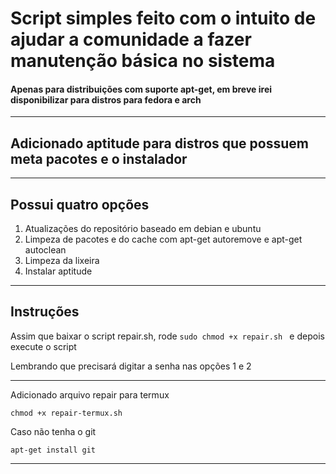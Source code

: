 <h1>Script simples feito com o intuito de ajudar a comunidade a fazer manutenção básica no sistema</h1>
<h4>Apenas para distribuições com suporte apt-get, em breve irei disponibilizar para distros para fedora e arch</h4>
<hr>
<h2>Adicionado aptitude para distros que possuem meta pacotes e o instalador</h2>
<hr>
<h2>Possui quatro opções</h2>
<ol>
  <li>Atualizações do repositório baseado em debian e ubuntu</li>
  <li>Limpeza de pacotes e do cache com apt-get autoremove e apt-get autoclean</li>
  <li>Limpeza da lixeira</li>
  <li>Instalar aptitude</li>
</ol>
<hr>
<h2>Instruções</h2>
<p>Assim que baixar o script repair.sh, rode <code>sudo chmod +x repair.sh </code> e depois execute o script</p>
<p>Lembrando que precisará digitar a senha nas opções 1 e 2</p>
<hr>

<p>Adicionado arquivo repair para termux</p>
<code>chmod +x repair-termux.sh</code>
<p>Caso não tenha o git</p>
<code>apt-get install git</code>
<hr>
